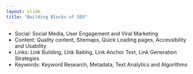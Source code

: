 ```yaml
---
layout: slide
title: "Building Blocks of SEO"
---
```

* Social: Social Media, User Engagement and Viral Marketing
* Content: Quality content, Sitemaps, Quick Loading pages, Accessibility and Usability
* Links: Link Building, LInk Baiting, Link Anchor Text, Link Generation Strategies
* Keywords: Keyword Research, Metadata, Text Analytics and Algorithms
